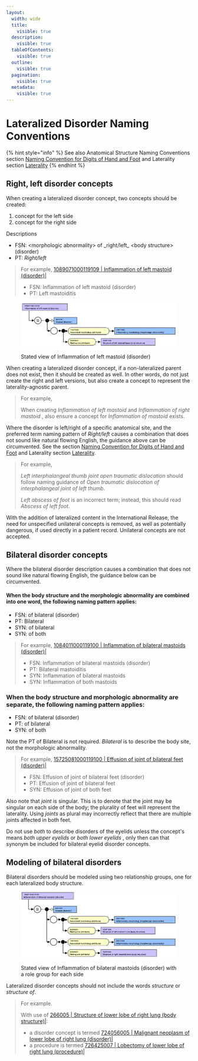 ```yaml
---
layout:
  width: wide
  title:
    visible: true
  description:
    visible: true
  tableOfContents:
    visible: true
  outline:
    visible: true
  pagination:
    visible: true
  metadata:
    visible: true
---
```


# Lateralized Disorder Naming Conventions

{% hint style="info" %}
See also Anatomical Structure Naming Conventions section [Naming Convention for Digits of Hand and Foot](../../body-structure/index/naming-convention-for-digits-of-hand-and-foot.md) and Laterality section [Laterality](../../body-structure/anatomical-concept-model/laterality.md)
{% endhint %}

## Right, left disorder concepts

When creating a lateralized disorder concept, two concepts should be created:

1. concept for the left side
2. concept for the right side

Descriptions

* &#x20;FSN: \<morphologic abnormality> of \_right/left\_ \<body structure> (disorder)
* PT: _Right/left_

> For example, [1089071000119109 | Inflammation of left mastoid (disorder)|](http://snomed.info/id/1089071000119109)
>
> * FSN: Inflammation of left mastoid (disorder)
> * PT: Left mastoiditis

<figure><img src="../../../../../.gitbook/assets/image (5).png" alt=""><figcaption><p>Stated view of Inflammation of left mastoid (disorder)</p></figcaption></figure>

When creating a lateralized disorder concept, if a non-lateralized parent does not exist, then it should be created as well. In other words, do not just create the right and left versions, but also create a concept to represent the laterality-agnostic parent.

> For example,
>
> When creating _Inflammation of left mastoid_ and _Inflammation of right mastoid_ , also ensure a concept for _Inflammation of mastoid_ exists.

Where the disorder is left/right of a specific anatomical site, and the preferred term naming pattern of _Right/left_ causes a combination that does not sound like natural flowing English, the guidance above can be circumvented. See the section [Naming Convention for Digits of Hand and Foot](../../../../../authoring/clinical-finding-and-disorder/Naming-Convention-for-Digits-of-Hand-and-Foot_174690334.html) and Laterality section [Laterality](../../../../../authoring/clinical-finding-and-disorder/Laterality_174690325.html).

> For example,
>
> _Left interphalangeal thumb joint open traumatic dislocation_ should follow naming guidance of _Open traumatic dislocation of interphalangeal joint of left thumb_.
>
> _Left abscess of foot_ is an incorrect term; instead, this should read _Abscess of left foot_.

With the addition of lateralized content in the International Release, the need for unspecified unilateral concepts is removed, as well as potentially dangerous, if used directly in a patient record. Unilateral concepts are not accepted.

## Bilateral disorder concepts

Where the bilateral disorder description causes a combination that does not sound like natural flowing English, the guidance below can be circumvented.

#### When the body structure and the morphologic abnormality are combined into one word, the following naming pattern applies:

* FSN: of bilateral (disorder)
* PT: Bilateral
* SYN: of bilateral
* SYN: of both

> For example, [1084011000119100 | Inflammation of bilateral mastoids (disorder)|](http://snomed.info/id/1084011000119100)
>
> * FSN: Inflammation of bilateral mastoids (disorder)
> * PT: Bilateral mastoiditis
> * SYN: Inflammation of bilateral mastoids
> * SYN: Inflammation of both mastoids

### When the body structure and morphologic abnormality are separate, the following naming pattern applies:

* FSN: of bilateral (disorder)
* PT: of bilateral
* SYN: of both

Note the PT of Bilateral is not required. _Bilateral_ is to describe the body site, not the morphologic abnormality.

> For example, [15725081000119100 | Effusion of joint of bilateral feet (disorder)|](http://snomed.info/id/15725081000119100)
>
> * FSN: Effusion of joint of bilateral feet (disorder)
> * PT: Effusion of joint of bilateral feet
> * SYN: Effusion of joint of both feet

Also note that _joint_ is singular. This is to denote that the joint may be singular on each side of the body; the plurality of feet will represent the laterality. Using _joints_ as plural may incorrectly reflect that there are multiple joints affected in both feet.

Do not use _both_ to describe disorders of the eyelids unless the concept's means _both upper eyelids_ or _both lower eyelids_ , only then can that synonym be included for bilateral eyelid disorder concepts.

## Modeling of bilateral disorders

Bilateral disorders should be modeled using two relationship groups, one for each lateralized body structure.

<figure><img src="../../../../../.gitbook/assets/image (7).png" alt=""><figcaption><p>Stated view of Inflammation of bilateral mastoids (disorder) with a role group for each side</p></figcaption></figure>

Lateralized disorder concepts should not include the words _structure_ or _structure of_.

> For example.
>
> With use of [266005 | Structure of lower lobe of right lung (body structure)|](http://snomed.info/id/266005):
>
> * a disorder concept is termed [724056005 | Malignant neoplasm of lower lobe of right lung (disorder)|](http://snomed.info/id/724056005)
> * a procedure is termed [726425007 | Lobectomy of lower lobe of right lung (procedure)|](http://snomed.info/id/726425007)
